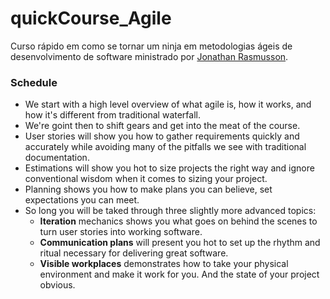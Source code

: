 # quickCourse_Agile
Curso rápido em como se tornar um ninja em metodologias ágeis de desenvolvimento de software ministrado por [Jonathan Rasmusson](https://agilewarrior.wordpress.com/about/).

### Schedule
+ We start with a high level overview of what agile is, how it works, and how it's different from traditional waterfall.  
+ We're goint then to shift gears and get into the meat of the course.  
+ User stories will show you how to gather requirements quickly and accurately while avoiding many of the pitfalls we see with traditional documentation.
+ Estimations will show you hot to size projects the right way and ignore conventional wisdom when it comes to sizing your project.
+ Planning shows you how to make plans you can believe, set expectations you can meet.
+ So long you will be taked through three slightly more advanced topics:  
    + __Iteration__ mechanics shows you what goes on behind the scenes to turn user stories into working software.  
    + __Communication plans__ will present you hot to set up the rhythm and ritual necessary for delivering great software.  
    + __Visible workplaces__ demonstrates how to take your physical environment and make it work for you. And the state of your project obvious.
